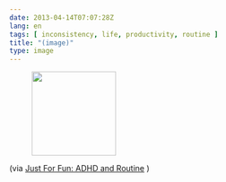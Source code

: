 ```yaml
---
date: 2013-04-14T07:07:28Z
lang: en
tags: [ inconsistency, life, productivity, routine ]
title: "(image)"
type: image
---
```


<figure>
<a
href="https://hugo.ferreira.cc/via-just-for-fun-adhd-and-routine/attachment/509/"
rel="attachment"><img
src="/wp-content/uploads/2013/04/tumblr_ml845pwvOO1qz82meo1_400-150x150.jpg"
width="150" height="150" /></a></figure>

(via [Just For Fun: ADHD and
Routine](http://adhdmanagement.com/just-for-fun-adhd-and-routine/) )

